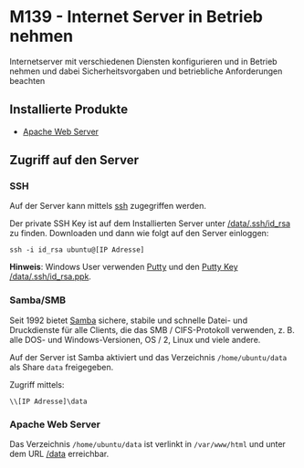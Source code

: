 M139 - Internet Server in Betrieb nehmen
========================================

Internetserver mit verschiedenen Diensten konfigurieren und in Betrieb nehmen und dabei Sicherheitsvorgaben und betriebliche Anforderungen beachten

Installierte Produkte
---------------------

* [Apache Web Server](https://httpd.apache.org/)

Zugriff auf den Server
----------------------

### SSH

Auf der Server kann mittels [ssh](https://wiki.ubuntuusers.de/SSH/) zugegriffen werden.

Der private SSH Key ist auf dem Installierten Server unter [/data/.ssh/id_rsa](/data/.ssh/id_rsa) zu finden. Downloaden und dann wie folgt auf den Server einloggen:

    ssh -i id_rsa ubuntu@[IP Adresse]
    
**Hinweis**: Windows User verwenden [Putty](https://www.putty.org/) und den [Putty Key /data/.ssh/id_rsa.ppk](/data/.ssh/id_rsa.ppk).  

### Samba/SMB

Seit 1992 bietet [Samba](https://www.samba.org/) sichere, stabile und schnelle Datei- und Druckdienste für alle Clients, die das SMB / CIFS-Protokoll verwenden, z. B. alle DOS- und Windows-Versionen, OS / 2, Linux und viele andere.

Auf der Server ist Samba aktiviert und das Verzeichnis `/home/ubuntu/data` als Share `data` freigegeben.

Zugriff mittels:

    \\[IP Adresse]\data
    
### Apache Web Server

Das Verzeichnis `/home/ubuntu/data` ist verlinkt in `/var/www/html` und unter dem URL [/data](/data) erreichbar.  
  
